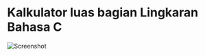 # Kalkulator luas bagian Lingkaran Bahasa C

![Screenshot](https://user-images.githubusercontent.com/62225185/213908768-c5535b2f-d948-4189-9589-e3946dd3e6ee.png)
